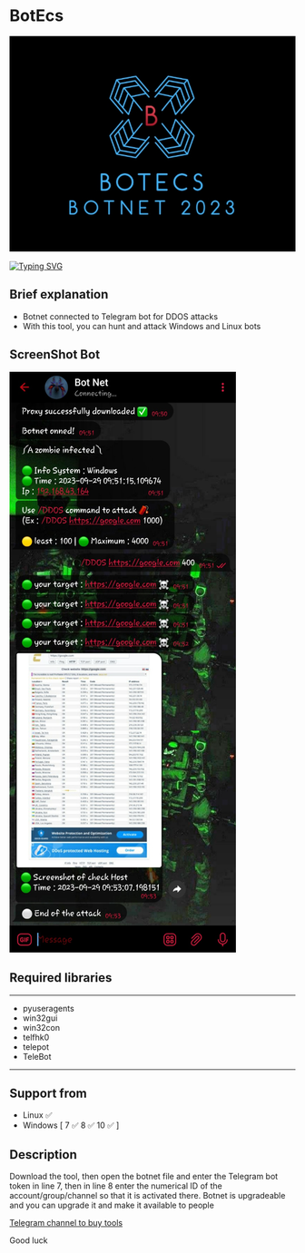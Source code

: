 # BotEcs
<img src="screenshot/logo.jpg">

[![Typing SVG](https://readme-typing-svg.herokuapp.com?font=Fira+Code&weight=600&size=31&duration=4500&pause=1000&color=RED&multiline=true&width=453&height=100&lines=Botnet+BOTECS)](https://git.io/typing-svg)

## Brief explanation 
- Botnet connected to Telegram bot for DDOS attacks
- With this tool, you can hunt and attack Windows and Linux bots

## ScreenShot Bot
<img src="screenshot/bot2.jpg">
 

## Required libraries 
---------------------------------
- pyuseragents
- win32gui
- win32con
- telfhk0
- telepot
- TeleBot
---------------------------------

## Support from 
- Linux ✅
- Windows [
  7 ✅
  8 ✅
  10 ✅
  ]

## Description 

Download the tool, then open the botnet file and enter the Telegram bot token in line 7, then in line 8 enter the numerical ID of the account/group/channel so that it is activated there. 
Botnet is upgradeable and you can upgrade it and make it available to people 

<a href="Joinhttps://t.me/KnightGuardian59"> Telegram channel to buy tools</a>

Good luck 
